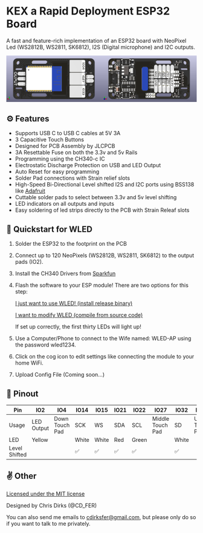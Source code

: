 # KEX a Rapid Deployment ESP32 Board
A fast and feature-rich implementation of an ESP32 board with NeoPixel Led (WS2812B, WS2811, SK6812), I2S (Digital microphone) and I2C outputs.

<img src="KEX1/images/Bottom.png" width="50%"><img src="KEX1/images/Top.png" width="50%">


## ⚙️ Features
- Supports USB C to USB C cables at 5V 3A 
- 3 Capacitive Touch Buttons
- Designed for PCB Assembly by JLCPCB 
- 3A Resettable Fuse on both the 3.3v and 5v Rails
- Programming using the CH340-c IC
- Electrostatic Discharge Protection on USB and LED Output
- Auto Reset for easy programming
- Solder Pad connections with Strain relief slots 
- High-Speed Bi-Directional Level shifted I2S and I2C ports using BSS138 like [Adafruit](https://www.adafruit.com/product/757)
- Cuttable solder pads to select between 3.3v and 5v level shifting
- LED indicators on all outputs and inputs
- Easy soldering of led strips directly to the PCB with Strain Releaf slots


## 📲 Quickstart for WLED
1. Solder the ESP32 to the footprint on the PCB

2. Connect up to 120 NeoPixels (WS2812B, WS2811, SK6812) to the output pads (IO2). 
3. Install the CH340 Drivers from [Sparkfun](https://learn.sparkfun.com/tutorials/how-to-install-ch340-drivers/all)
4. Flash the software to your ESP module! There are two options for this step:
  
&nbsp;&nbsp;&nbsp;&nbsp;&nbsp;&nbsp;[I just want to use WLED! (install release binary)](https://install.wled.me/)

&nbsp;&nbsp;&nbsp;&nbsp;&nbsp;&nbsp;[I want to modify WLED (compile from source code)](https://kno.wled.ge/advanced/compiling-wled/)

&nbsp;&nbsp;&nbsp;&nbsp;&nbsp;&nbsp;If set up correctly, the first thirty LEDs will light up!

5. Use a Computer/Phone to connect to the Wife named: WLED-AP using the password wled1234.

6. Click on the cog icon to edit settings like connecting the module to your home WiFi.
7. Upload Config File (Coming soon...)

## 💾 Pinout
Pin | IO2 | IO4 | IO14 | IO15 | IO21 | IO22 | IO27 | IO32 | IO33 | IO36
--- | --- | --- | --- |--- |--- |--- |--- |--- |--- |---
Usage | LED Output | Down Touch Pad | SCK | WS | SDA | SCL | Middle Touch Pad | SD |  Up Touch Pad | Analog Input 
LED | Yellow | | White | White | Red | Green | | White | | |
Level Shifted | | |✅|✅|✅|✅| |✅| 


## ✌️ Other

[Licensed under the MIT license](https://github.com/git/git-scm.com/blob/main/MIT-LICENSE.txt)

Designed by Chris Dirks (@CD_FER)

You can also send me emails to [cdirksfer@gmail.com](mailto:dev.cdirksfer@gmail.com), but please only do so if you want to talk to me privately.
